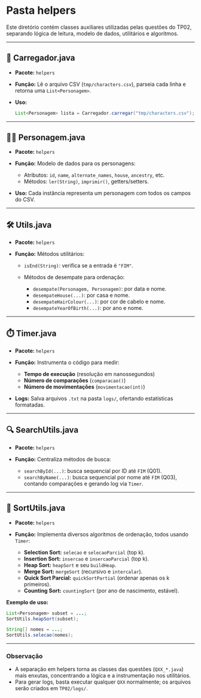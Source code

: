 # Pasta helpers

Este diretório contém classes auxiliares utilizadas pelas questões do TP02, separando lógica de leitura, modelo de dados, utilitários e algoritmos.

---

## 📖 Carregador.java

* **Pacote:** `helpers`
* **Função:** Lê o arquivo CSV (`tmp/characters.csv`), parseia cada linha e retorna uma `List<Personagem>`.
* **Uso:**

  ```java
  List<Personagem> lista = Carregador.carregar("tmp/characters.csv");
  ```

---

## 🧙‍♂️ Personagem.java

* **Pacote:** `helpers`
* **Função:** Modelo de dados para os personagens:

  * Atributos: `id`, `name`, `alternate_names`, `house`, `ancestry`, etc.
  * Métodos: `ler(String)`, `imprimir()`, getters/setters.
* **Uso:** Cada instância representa um personagem com todos os campos do CSV.

---

## 🛠️ Utils.java

* **Pacote:** `helpers`
* **Função:** Métodos utilitários:

  * `isEnd(String)`: verifica se a entrada é `"FIM"`.
  * Métodos de desempate para ordenação:

    * `desempate(Personagem, Personagem)`: por data e nome.
    * `desempateHouse(...)`: por casa e nome.
    * `desempateHairColour(...)`: por cor de cabelo e nome.
    * `desempateYearOfBirth(...)`: por ano e nome.

---

## ⏱️ Timer.java

* **Pacote:** `helpers`
* **Função:** Instrumenta o código para medir:

  * **Tempo de execução** (resolução em nanossegundos)
  * **Número de comparações** (`comparacao()`)
  * **Número de movimentações** (`movimentacao(int)`)
* **Logs:** Salva arquivos `.txt` na pasta `logs/`, ofertando estatísticas formatadas.

---

## 🔍 SearchUtils.java

* **Pacote:** `helpers`
* **Função:** Centraliza métodos de busca:

  * `searchById(...)`: busca sequencial por ID até `FIM` (Q01).
  * `searchByName(...)`: busca sequencial por nome até `FIM` (Q03), contando comparações e gerando log via `Timer`.

---

## 🔢 SortUtils.java

* **Pacote:** `helpers`
* **Função:** Implementa diversos algoritmos de ordenação, todos usando `Timer`:

  * **Selection Sort:** `selecao` e `selecaoParcial` (top k).
  * **Insertion Sort:** `insercao` e `insercaoParcial` (top k).
  * **Heap Sort:** `heapSort` e seu `buildHeap`.
  * **Merge Sort:** `mergeSort` (recursivo e `intercalar`).
  * **Quick Sort Parcial:** `quickSortPartial` (ordenar apenas os k primeiros).
  * **Counting Sort:** `countingSort` (por ano de nascimento, estável).

**Exemplo de uso:**

```java
List<Personagem> subset = ...;
SortUtils.heapSort(subset);

String[] nomes = ...;
SortUtils.selecao(nomes);
```

---

### Observação

* A separação em helpers torna as classes das questões (`QXX_*.java`) mais enxutas, concentrando a lógica e a instrumentação nos utilitários.
* Para gerar logs, basta executar qualquer `QXX` normalmente; os arquivos serão criados em `TP02/logs/`.
